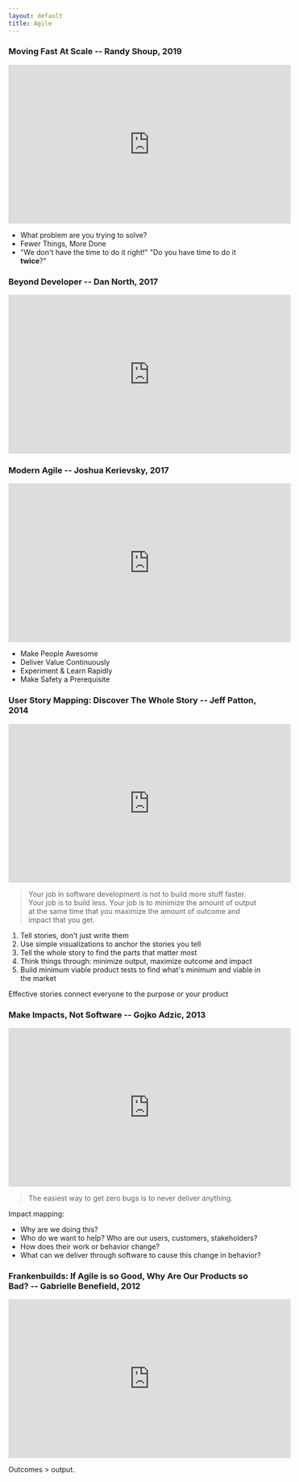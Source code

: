 ```yaml
---
layout: default
title: Agile
---
```


### Moving Fast At Scale -- Randy Shoup, 2019

<iframe width="560" height="315" src="https://www.youtube-nocookie.com/embed/suOjtOFfyZg" title="YouTube video player" frameborder="0" allow="accelerometer; autoplay; clipboard-write; encrypted-media; gyroscope; picture-in-picture; web-share" allowfullscreen></iframe>

- What problem are you trying to solve?
- Fewer Things, More Done
- "We don't have the time to do it right!" "Do you have time to do it **twice**?"

### Beyond Developer -- Dan North, 2017

<iframe width="560" height="315" src="https://www.youtube-nocookie.com/embed/wYEk0y8LYfg" title="YouTube video player" frameborder="0" allow="accelerometer; autoplay; clipboard-write; encrypted-media; gyroscope; picture-in-picture; web-share" allowfullscreen></iframe>

### Modern Agile -- Joshua Kerievsky, 2017

<iframe width="560" height="315" src="https://www.youtube-nocookie.com/embed/BqYlDueY1mg" title="YouTube video player" frameborder="0" allow="accelerometer; autoplay; clipboard-write; encrypted-media; gyroscope; picture-in-picture; web-share" allowfullscreen></iframe>

- Make People Awesome
- Deliver Value Continuously
- Experiment & Learn Rapidly
- Make Safety a Prerequisite

### User Story Mapping: Discover The Whole Story -- Jeff Patton, 2014

<iframe width="560" height="315" src="https://www.youtube-nocookie.com/embed/AzBuohuOU6g" title="YouTube video player" frameborder="0" allow="accelerometer; autoplay; clipboard-write; encrypted-media; gyroscope; picture-in-picture; web-share" allowfullscreen></iframe>

> Your job in software development is not to build more stuff faster. Your job is to build less. Your job is to minimize the amount of output at the same time that you maximize the amount of outcome and impact that you get.

1. Tell stories, don't just write them
2. Use simple visualizations to anchor the stories you tell
3. Tell the whole story to find the parts that matter most
4. Think things through: minimize output, maximize outcome and impact
5. Build minimum viable product tests to find what's minimum and viable in the market

Effective stories connect everyone to the purpose or your product

### Make Impacts, Not Software -- Gojko Adzic, 2013

<iframe width="560" height="315" src="https://www.youtube-nocookie.com/embed/GnK_n9Udhhs" title="YouTube video player" frameborder="0" allow="accelerometer; autoplay; clipboard-write; encrypted-media; gyroscope; picture-in-picture; web-share" allowfullscreen></iframe>

> The easiest way to get zero bugs is to never deliver anything.

Impact mapping:

- Why are we doing this?
- Who do we want to help? Who are our users, customers, stakeholders?
- How does their work or behavior change?
- What can we deliver through software to cause this change in behavior?

### Frankenbuilds: If Agile is so Good, Why Are Our Products so Bad? -- Gabrielle Benefield, 2012

<iframe width="560" height="315" src="https://www.youtube-nocookie.com/embed/2JNXx8VdbAE" title="YouTube video player" frameborder="0" allow="accelerometer; autoplay; clipboard-write; encrypted-media; gyroscope; picture-in-picture; web-share" allowfullscreen></iframe>

Outcomes > output.
